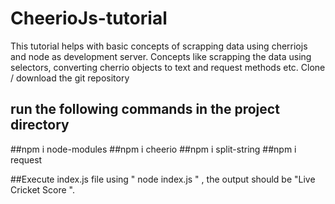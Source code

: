 # CheerioJs-tutorial
This tutorial helps with basic concepts of scrapping data using cherriojs and node as development server. Concepts like scrapping the data using selectors, converting cherrio objects to text and request methods etc.
 Clone / download the git repository
## run the following commands in the project directory
 ##npm i node-modules
 ##npm i cheerio
 ##npm i split-string
 ##npm i request
 
##Execute index.js file using " node index.js " , the output should be "Live Cricket Score ".
